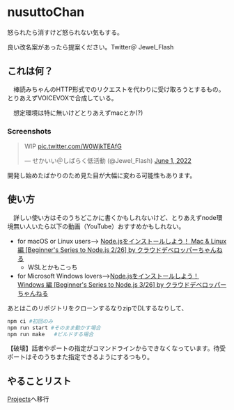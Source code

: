 # nusuttoChan
怒られたら消すけど怒られない気もする。

良い改名案があったら提案ください。Twitter＠ Jewel_Flash
## これは何？
　棒読みちゃんのHTTP形式でのリクエストを代わりに受け取ろうとするもの。とりあえずVOICEVOXで合成している。 

　想定環境は特に無いけどとりあえずmacとか(?)

### Screenshots
<blockquote class="twitter-tweet"><p lang="und" dir="ltr">WIP <a href="https://t.co/W0WjkTEAfG">pic.twitter.com/W0WjkTEAfG</a></p>&mdash; せかいい＠しばらく低活動 (@Jewel_Flash) <a href="https://twitter.com/Jewel_Flash/status/1532119003061428224?ref_src=twsrc%5Etfw">June 1, 2022</a></blockquote> <script async src="https://platform.twitter.com/widgets.js" charset="utf-8"></script> 
開発し始めたばかりのため見た目が大幅に変わる可能性もあります。

## 使い方
　詳しい使い方はそのうちどこかに書くかもしれないけど、とりあえずnode環境無い人いたら以下の動画（YouTube）おすすめかもしれない。

* for macOS or Linux users--> [Node.jsをインストールしよう！ Mac & Linux 編 [Beginner's Series to Node.js 2/26] by  クラウドデベロッパーちゃんねる
](https://youtu.be/ySQoRMeUIE8)
	* WSLとかもこっち
* for Microsoft Windows lovers-->[Node.jsをインストールしよう！ Windows 編 [Beginner's Series to Node.js 3/26] by クラウドデベロッパーちゃんねる](https://youtu.be/06SMdezk8Nc)

あとはこのリポジトリをクローンするなりzipでDLするなりして、
```bash
npm ci #初回のみ
npm run start #そのまま動かす場合
npm run make   #ビルドする場合
```
【破壊】話者やポートの指定がコマンドラインからできなくなっています。待受ポートはそのうちまた指定できるようにするつもり。


## やることリスト
[Projects](https://github.com/orgs/hiyok0/projects/1/views/1)へ移行
